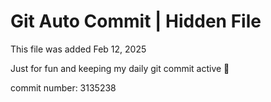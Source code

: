 # Git Auto Commit | Hidden File

This file was added Feb 12, 2025

Just for fun and keeping my daily git commit active 🤪

commit number: 3135238
